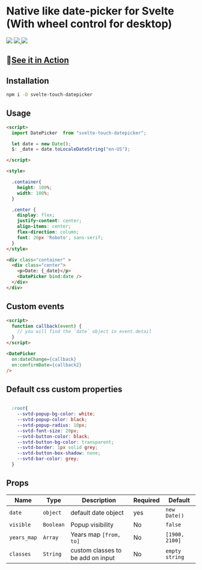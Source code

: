# Native like date-picker for Svelte (With wheel control for desktop)

<p>
  <a href="https://www.npmjs.com/package/svelte-touch-datepicker"><img  src="https://img.shields.io/npm/v/svelte-touch-datepicker?style=for-the-badge"/></a>
  <a href="https://www.npmjs.com/package/svelte-touch-datepicker">
    <img src="https://img.shields.io/npm/dm/svelte-touch-datepicker?style=for-the-badge"/>
  </a>
  <a href="https://svelte.dev"><img  src="https://img.shields.io/badge/svelte-v3-blueviolet?style=for-the-badge"/></a>
</p>


## 🚀[See it in Action](https://sharifclick.github.io/svelte-touch-datepicker/)

## Installation

```bash
npm i -D svelte-touch-datepicker
```

## Usage

```html
<script>
  import DatePicker  from "svelte-touch-datepicker";

  let date = new Date();
  $: _date = date.toLocaleDateString("en-US");

</script>

<style>

  .container{
    height: 100%;
    width: 100%;
  }

  .center {
    display: flex;
    justify-content: center;
    align-items: center;
    flex-direction: column;
    font: 20px 'Roboto', sans-serif;
  }
</style>

<div class="container" >
  <div class="center">
    <p>Date: {_date}</p>
    <DatePicker bind:date />
  </div>
</div>

```

## Custom events

```html
<script>
  function callback(event) {
    // you will find the `date` object in event.detail
  }
</script>

<DatePicker
  on:dateChange={callback}
  on:confirmDate={callback2}
/>


```

## Default css custom properties

```css

  :root{
    --svtd-popup-bg-color: white;
    --svtd-popup-color: black;
    --svtd-popup-radius: 10px;
    --svtd-font-size: 20px;
    --svtd-button-color: black;
    --svtd-button-bg-color: transparent;
    --svtd-border: 1px solid grey;
    --svtd-button-box-shadow: none;
    --svtd-bar-color: grey;
  }
```

## Props

| Name | Type | Description | Required | Default |
| --- | --- | --- | --- | --- |
| `date` | `object` | default date object | yes | `new Date()` |
| `visible` | `Boolean` | Popup visibility | No | `false` |
| `years_map` | `Array` | Years map `[from, to]` | No | `[1900, 2100]` |
| `classes` | `String` | custom classes to be add on input | No | `empty string` |
